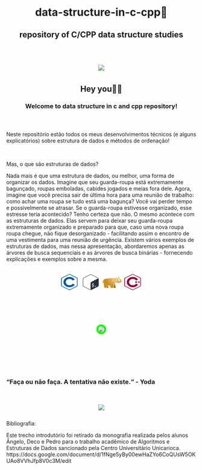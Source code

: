 <main>
  <header>
    <h1>
      data-structure-in-c-cpp🔲
    </h1>
    <h2>
      repository of C/CPP data structure studies
    </h2>
  </header>
  <div style="display: inline_block">
    <header>
        <h1 align="center"> 
          <img src="https://github.com/sudoAptIPedro/phpKillJava/blob/main/theTronVelotrol.gif">
        </h1>
        <h2> Hey you🐱‍💻</h2>
        <h3> Welcome to data structure in c and cpp repository! </h3>
      </header>
       <aside>
        <p> Neste repositório estão todos os meus desenvolvimentos técnicos (e alguns explicatórios) sobre estrutura de dados e métodos de ordenação! </p>
         <br>
         <p> Mas, o que são estruturas de dados? </p>
         <p> 
              Nada mais é que uma estrutura de dados, ou melhor, uma forma de organizar os dados. 
              Imagine que seu guarda-roupa está extremamente bagunçado, roupas emboladas, cabides jogados e meias fora dele. Agora, imagine que você precisa sair                 de última hora para uma reunião de trabalho: como achar uma roupa se tudo está uma bagunça? Você vai perder tempo e possivelmente se atrasar.
              Se o guarda-roupa estivesse organizado, esse estresse teria acontecido? Tenho certeza que não. O mesmo acontece com as estruturas de dados. Elas                   servem para deixar seu guarda-roupa extremamente organizado e preparado para que, caso uma nova roupa roupa chegue, não fique desorganizado -                       facilitando assim o encontro de uma vestimenta para uma reunião de urgência.
              Existem vários exemplos de estruturas de dados, mas nessa apresentação, abordaremos apenas as árvores de busca sequenciais e as árvores de busca                   binárias - fornecendo explicações e exemplos sobre a mesma.
         </p>
      </aside>
      <br>
      <header>
        <img align="center" alt="sudoPedro-C" height="44" width="52" src="https://raw.githubusercontent.com/devicons/devicon/master/icons/c/c-line.svg"/>
        <img align="center" alt="sudoPedro-BASH" height="44" width="52" src="https://raw.githubusercontent.com/devicons/devicon/master/icons/bash/bash-plain.svg"/>
        <img align="center" alt="sudoPedro-PHPGOLD" height="44" width="52" src="https://raw.githubusercontent.com/devicons/devicon/master/icons/ceylon/ceylon-original.svg">
        <img align="center" alt="sudoPedro-C++" height="44" width="52" src="https://raw.githubusercontent.com/devicons/devicon/master/icons/cplusplus/cplusplus-line.svg"/>
      </header>
      <br>
      <br>
    <header>
      <img style="border: 5px solid rgb(9, 255, 0); border-radius:50px;" height="180em" src="https://github-readme-stats.vercel.app/api?username=sudoAptIPedro&show_icons=true&theme=blue-green&include_all_commits=true&count_private=true"/>
    </header>
  </div>
  <br>
  <br>
  <footer>
      <h3>
          <q>Faça ou não faça. A tentativa não existe.</q>
            - Yoda
      </h3>
      <h1 align="center"> 
          <img src="https://github.com/sudoAptIPedro/phpKillJava/blob/main/lordSithVader.gif">
      </h1>
    <div> 
      <aside>
        <p> Bibliografia: </p>
        <p> Este trecho introdutório foi retirado da monografia realizada pelos alunos Ângelo, Deco e Pedro para o trabalho acadêmico 
          de Algoritmos e Estruturas de Dados sancionado pela Centro Universitário Unicarioca.
            https://docs.google.com/document/d/1fNge5yBy00ewHaZYo6CoQUsW5OKUAo8VVhJfp8V0c3M/edit
         </p>
      </aside>
    </div>
  </footer>
</main>
